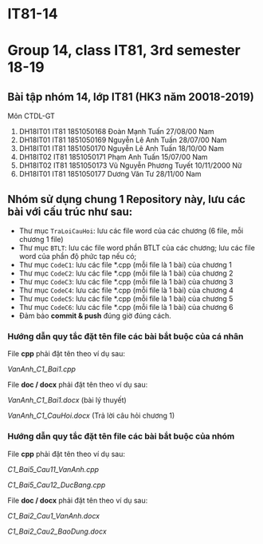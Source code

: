 # IT81-14
Group 14, class IT81, 3rd semester 18-19
=======
## Bài tập nhóm 14, lớp IT81 (HK3 năm 20018-2019)
Môn CTDL-GT

1. DH18IT01	IT81	1851050168	Đoàn Mạnh	Tuấn	27/08/00	Nam
2. DH18IT01	IT81	1851050169	Nguyễn Lê Anh	Tuấn	28/07/00	Nam
3. DH18IT01	IT81	1851050170	Nguyễn Lê Anh	Tuấn	18/10/00	Nam
4. DH18IT02	IT81	1851050171	Phạm Anh	Tuấn	15/07/00	Nam
5. DH18IT02	IT81	1851050173	Vũ Nguyễn Phương	Tuyết	10/11/2000	Nữ
6. DH18IT01	IT81	1851050177	Dương Văn	Tư	28/11/00	Nam






## Nhóm sử dụng chung 1 Repository này, lưu các bài với cấu trúc như sau:

* Thư mục `TraLoiCauHoi`: lưu các file word của các chương (6 file, mỗi chương 1 file)
* Thư mục `BTLT`: lưu các file word phần BTLT của các chương; lưu các file word của phần độ phức tạp nếu có;
* Thư mục `CodeC1`: lưu các file *.cpp (mỗi file là 1 bài) của chương 1
* Thư mục `CodeC2`: lưu các file *.cpp (mỗi file là 1 bài) của chương 2
* Thư mục `CodeC3`: lưu các file *.cpp (mỗi file là 1 bài) của chương 3
* Thư mục `CodeC4`: lưu các file *.cpp (mỗi file là 1 bài) của chương 4
* Thư mục `CodeC5`: lưu các file *.cpp (mỗi file là 1 bài) của chương 5
* Thư mục `CodeC6`: lưu các file *.cpp (mỗi file là 1 bài) của chương 6
* Đảm bảo **commit & push** đúng giờ đúng cách.


### Hướng dẫn quy tắc đặt tên file các bài bắt buộc của cá nhân

File **cpp** phải đặt tên theo ví dụ sau:

_VanAnh_C1_Bai1.cpp_

File **doc / docx** phải đặt tên theo ví dụ sau:

_VanAnh_C1_Bai1.docx_ (bài lý thuyết)
  
_VanAnh_C1_CauHoi.docx_ (Trả lời câu hỏi chương 1)

### Hướng dẫn quy tắc đặt tên file các bài bắt buộc của nhóm

File **cpp** phải đặt tên theo ví dụ sau:

_C1_Bai5_Cau11_VanAnh.cpp_    

_C1_Bai5_Cau12_DucBang.cpp_

File **doc / docx** phải đặt tên theo ví dụ sau:

_C1_Bai2_Cau1_VanAnh.docx_     

_C1_Bai2_Cau2_BaoDung.docx_
